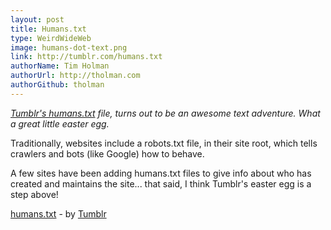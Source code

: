 ```yaml
---
layout: post
title: Humans.txt
type: WeirdWideWeb
image: humans-dot-text.png
link: http://tumblr.com/humans.txt
authorName: Tim Holman
authorUrl: http://tholman.com
authorGithub: tholman
---
```


_[Tumblr's humans.txt](http://tumblr.com/humans.txt) file, turns out to be an awesome text adventure. What a great little easter egg._

Traditionally, websites include a robots.txt file, in their site root, which tells crawlers and bots (like Google) how to behave.

A few sites have been adding humans.txt files to give info about who has created and maintains the site... that said, I think Tumblr's easter egg is a step above!

[humans.txt](http://tumblr.com/humans.txt) - by [Tumblr](http://tumblr.com)
